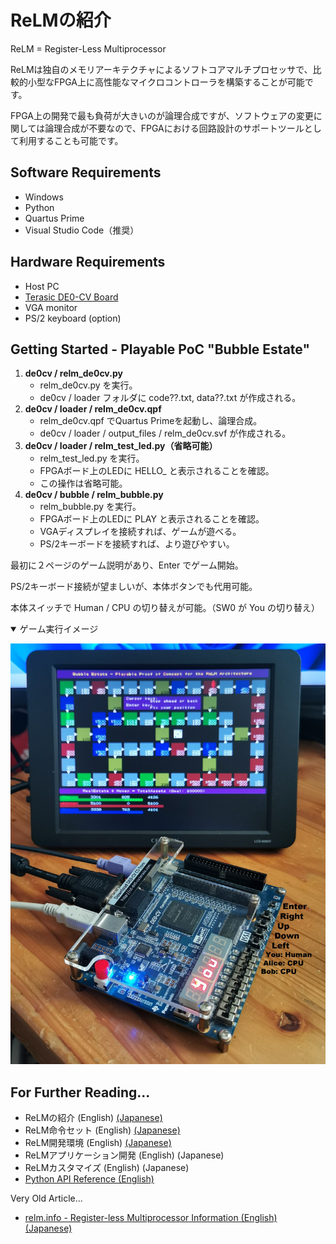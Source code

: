 # ReLMの紹介

ReLM = Register-Less Multiprocessor

ReLMは独自のメモリアーキテクチャによるソフトコアマルチプロセッサで、比較的小型なFPGA上に高性能なマイクロコントローラを構築することが可能です。

FPGA上の開発で最も負荷が大きいのが論理合成ですが、ソフトウェアの変更に関しては論理合成が不要なので、FPGAにおける回路設計のサポートツールとして利用することも可能です。

## Software Requirements

* Windows
* Python
* Quartus Prime
* Visual Studio Code（推奨）

## Hardware Requirements

* Host PC
* [Terasic DE0-CV Board](https://www.terasic.com.tw/cgi-bin/page/archive.pl?Language=English&CategoryNo=183&No=921)
* VGA monitor
* PS/2 keyboard (option)

## Getting Started - Playable PoC "Bubble Estate"

1. __de0cv / relm_de0cv.py__
   * relm_de0cv.py を実行。
   * de0cv / loader フォルダに code??.txt, data??.txt が作成される。
2. __de0cv / loader / relm_de0cv.qpf__
   * relm_de0cv.qpf でQuartus Primeを起動し、論理合成。
   * de0cv / loader / output_files / relm_de0cv.svf が作成される。
3. __de0cv / loader / relm_test_led.py（省略可能）__
   * relm_test_led.py を実行。
   * FPGAボード上のLEDに HELLO_ と表示されることを確認。
   * この操作は省略可能。
4. __de0cv / bubble / relm_bubble.py__
   * relm_bubble.py を実行。
   * FPGAボード上のLEDに PLAY と表示されることを確認。
   * VGAディスプレイを接続すれば、ゲームが遊べる。
   * PS/2キーボードを接続すれば、より遊びやすい。

最初に２ページのゲーム説明があり、Enter でゲーム開始。

PS/2キーボード接続が望ましいが、本体ボタンでも代用可能。

本体スイッチで Human / CPU の切り替えが可能。（SW0 が You の切り替え）

<details open><summary>ゲーム実行イメージ</summary>

![](bubble_fpga.jpg)
</details>

## For Further Reading...

* ReLMの紹介 (English) [(Japanese)](relm_j.md)
* ReLM命令セット (English) [(Japanese)](relm_isa_j.md)
* ReLM開発環境 (English) [(Japanese)](relm_sdk_j.md)
* ReLMアプリケーション開発 (English) (Japanese)
* ReLMカスタマイズ (English) (Japanese)
* [Python API Reference (English)](relm_api.md)

Very Old Article...
* [relm.info - Register-less Multiprocessor Information (English)](http://relm.info/en/) [(Japanese)](http://relm.info/)
